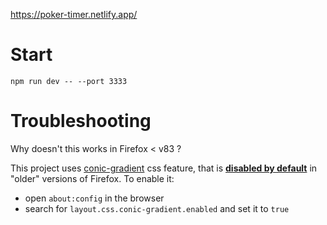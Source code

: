 https://poker-timer.netlify.app/

# Start

`npm run dev -- --port 3333`

# Troubleshooting

Why doesn't this works in Firefox < v83 ?

This project uses [conic-gradient](https://developer.mozilla.org/en-US/docs/Web/CSS/conic-gradient()) css feature, that is [**disabled by default**](https://developer.mozilla.org/en-US/docs/Web/CSS/conic-gradient()#browser_compatibility) in "older" versions of Firefox.
To enable it:

- open `about:config` in the browser
- search for `layout.css.conic-gradient.enabled` and set it to `true`
